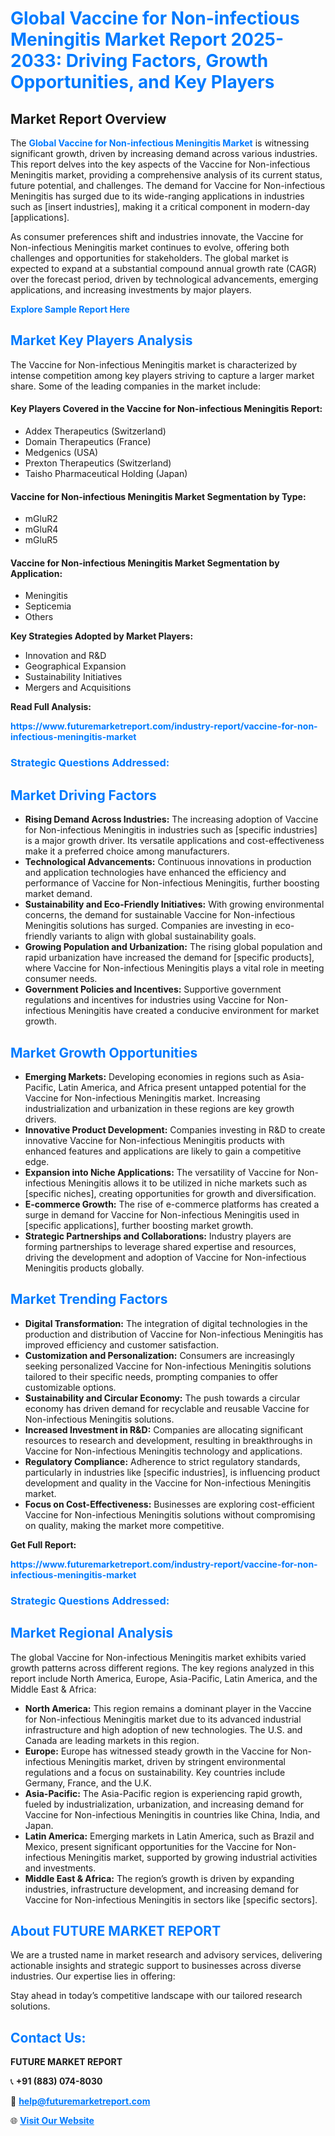 <h1 style="color: #007BFF;">Global Vaccine for Non-infectious Meningitis Market Report 2025-2033: Driving Factors, Growth Opportunities, and Key Players</h1>

<section id="overview">
<h2>Market Report Overview</h2>
<p>The <a href="https://www.futuremarketreport.com/industry-report/vaccine-for-non-infectious-meningitis-market" style="color: #007BFF; text-decoration: none;"><strong>Global Vaccine for Non-infectious Meningitis Market</strong></a> is witnessing significant growth, driven by increasing demand across various industries. This report delves into the key aspects of the Vaccine for Non-infectious Meningitis market, providing a comprehensive analysis of its current status, future potential, and challenges. The demand for Vaccine for Non-infectious Meningitis has surged due to its wide-ranging applications in industries such as [insert industries], making it a critical component in modern-day [applications].</p>
<p>As consumer preferences shift and industries innovate, the Vaccine for Non-infectious Meningitis market continues to evolve, offering both challenges and opportunities for stakeholders. The global market is expected to expand at a substantial compound annual growth rate (CAGR) over the forecast period, driven by technological advancements, emerging applications, and increasing investments by major players.</p>
</section>

<section id="overview">
<p><a href="https://www.futuremarketreport.com/request-sample/reportId=37208" style="color: #007BFF; text-decoration: none;"><strong>Explore Sample Report Here</strong></a></p>
</section>

<section id="key-players">
<h2 style="color: #007BFF;">Market Key Players Analysis</h2>
<p>The Vaccine for Non-infectious Meningitis market is characterized by intense competition among key players striving to capture a larger market share. Some of the leading companies in the market include:</p>
<h4>Key Players Covered in the Vaccine for Non-infectious Meningitis Report:</h4>
<ul><li>Addex Therapeutics (Switzerland)</li><li>Domain Therapeutics (France)</li><li>Medgenics (USA)</li><li>Prexton Therapeutics (Switzerland)</li><li>Taisho Pharmaceutical Holding (Japan)</li></ul>
<h4>Vaccine for Non-infectious Meningitis Market Segmentation by Type:</h4>
<ul><li>mGluR2</li><li>mGluR4</li><li>mGluR5</li></ul>

<h4>Vaccine for Non-infectious Meningitis Market Segmentation by Application:</h4>
<ul><li>Meningitis</li><li>Septicemia</li><li>Others</li></ul>
<p><strong>Key Strategies Adopted by Market Players:</strong></p>
<ul>
<li>Innovation and R&D</li>
<li>Geographical Expansion</li>
<li>Sustainability Initiatives</li>
<li>Mergers and Acquisitions</li>
</ul>
</section>

<section>
<p><strong>Read Full Analysis: </strong></p><a href="https://www.futuremarketreport.com/industry-report/vaccine-for-non-infectious-meningitis-market" style="color: #007BFF; text-decoration: none;"><strong>https://www.futuremarketreport.com/industry-report/vaccine-for-non-infectious-meningitis-market</strong></a>
<h3 style="color: #007BFF;">Strategic Questions Addressed:</h3>
</section>

<section id="driving-factors">
<h2 style="color: #007BFF;">Market Driving Factors</h2>
<ul>
<li><strong>Rising Demand Across Industries:</strong> The increasing adoption of Vaccine for Non-infectious Meningitis in industries such as [specific industries] is a major growth driver. Its versatile applications and cost-effectiveness make it a preferred choice among manufacturers.</li>
<li><strong>Technological Advancements:</strong> Continuous innovations in production and application technologies have enhanced the efficiency and performance of Vaccine for Non-infectious Meningitis, further boosting market demand.</li>
<li><strong>Sustainability and Eco-Friendly Initiatives:</strong> With growing environmental concerns, the demand for sustainable Vaccine for Non-infectious Meningitis solutions has surged. Companies are investing in eco-friendly variants to align with global sustainability goals.</li>
<li><strong>Growing Population and Urbanization:</strong> The rising global population and rapid urbanization have increased the demand for [specific products], where Vaccine for Non-infectious Meningitis plays a vital role in meeting consumer needs.</li>
<li><strong>Government Policies and Incentives:</strong> Supportive government regulations and incentives for industries using Vaccine for Non-infectious Meningitis have created a conducive environment for market growth.</li>
</ul>
</section>

<section id="growth-opportunities">
<h2 style="color: #007BFF;">Market Growth Opportunities</h2>
<ul>
<li><strong>Emerging Markets:</strong> Developing economies in regions such as Asia-Pacific, Latin America, and Africa present untapped potential for the Vaccine for Non-infectious Meningitis market. Increasing industrialization and urbanization in these regions are key growth drivers.</li>
<li><strong>Innovative Product Development:</strong> Companies investing in R&D to create innovative Vaccine for Non-infectious Meningitis products with enhanced features and applications are likely to gain a competitive edge.</li>
<li><strong>Expansion into Niche Applications:</strong> The versatility of Vaccine for Non-infectious Meningitis allows it to be utilized in niche markets such as [specific niches], creating opportunities for growth and diversification.</li>
<li><strong>E-commerce Growth:</strong> The rise of e-commerce platforms has created a surge in demand for Vaccine for Non-infectious Meningitis used in [specific applications], further boosting market growth.</li>
<li><strong>Strategic Partnerships and Collaborations:</strong> Industry players are forming partnerships to leverage shared expertise and resources, driving the development and adoption of Vaccine for Non-infectious Meningitis products globally.</li>
</ul>
</section>

<section id="trending-factors">
<h2 style="color: #007BFF;">Market Trending Factors</h2>
<ul>
<li><strong>Digital Transformation:</strong> The integration of digital technologies in the production and distribution of Vaccine for Non-infectious Meningitis has improved efficiency and customer satisfaction.</li>
<li><strong>Customization and Personalization:</strong> Consumers are increasingly seeking personalized Vaccine for Non-infectious Meningitis solutions tailored to their specific needs, prompting companies to offer customizable options.</li>
<li><strong>Sustainability and Circular Economy:</strong> The push towards a circular economy has driven demand for recyclable and reusable Vaccine for Non-infectious Meningitis solutions.</li>
<li><strong>Increased Investment in R&D:</strong> Companies are allocating significant resources to research and development, resulting in breakthroughs in Vaccine for Non-infectious Meningitis technology and applications.</li>
<li><strong>Regulatory Compliance:</strong> Adherence to strict regulatory standards, particularly in industries like [specific industries], is influencing product development and quality in the Vaccine for Non-infectious Meningitis market.</li>
<li><strong>Focus on Cost-Effectiveness:</strong> Businesses are exploring cost-efficient Vaccine for Non-infectious Meningitis solutions without compromising on quality, making the market more competitive.</li>
</ul>
</section>

<section>
<p><strong>Get Full Report: </strong></p><a href="https://www.futuremarketreport.com/industry-report/vaccine-for-non-infectious-meningitis-market" style="color: #007BFF; text-decoration: none;"><strong>https://www.futuremarketreport.com/industry-report/vaccine-for-non-infectious-meningitis-market</strong></a>
<h3 style="color: #007BFF;">Strategic Questions Addressed:</h3>
</section>


<section id="regional-analysis">
<h2 style="color: #007BFF;">Market Regional Analysis</h2>
<p>The global Vaccine for Non-infectious Meningitis market exhibits varied growth patterns across different regions. The key regions analyzed in this report include North America, Europe, Asia-Pacific, Latin America, and the Middle East & Africa:</p>
<ul>
<li><strong>North America:</strong> This region remains a dominant player in the Vaccine for Non-infectious Meningitis market due to its advanced industrial infrastructure and high adoption of new technologies. The U.S. and Canada are leading markets in this region.</li>
<li><strong>Europe:</strong> Europe has witnessed steady growth in the Vaccine for Non-infectious Meningitis market, driven by stringent environmental regulations and a focus on sustainability. Key countries include Germany, France, and the U.K.</li>
<li><strong>Asia-Pacific:</strong> The Asia-Pacific region is experiencing rapid growth, fueled by industrialization, urbanization, and increasing demand for Vaccine for Non-infectious Meningitis in countries like China, India, and Japan.</li>
<li><strong>Latin America:</strong> Emerging markets in Latin America, such as Brazil and Mexico, present significant opportunities for the Vaccine for Non-infectious Meningitis market, supported by growing industrial activities and investments.</li>
<li><strong>Middle East & Africa:</strong> The region’s growth is driven by expanding industries, infrastructure development, and increasing demand for Vaccine for Non-infectious Meningitis in sectors like [specific sectors].</li>
</ul>
</section>

<footer>
<h2 style="color: #007BFF;">About FUTURE MARKET REPORT</h2>
<p>We are a trusted name in market research and advisory services, delivering actionable insights and strategic support to businesses across diverse industries. Our expertise lies in offering:</p>

<p>Stay ahead in today’s competitive landscape with our tailored research solutions.</p>

<h2 style="color: #007BFF;">Contact Us:</h2>
<p><strong>FUTURE MARKET REPORT</strong></p>
<p>📞 <strong>+91 (883) 074-8030</strong></p>
<p>📧 <strong><a href="mailto:help@futuremarketreport.com" style="color: #007BFF;">help@futuremarketreport.com</a></strong></p>
<p>🌐 <strong><a href="https://www.futuremarketreport.com/" style="color: #007BFF;">Visit Our Website</a></strong></p>
</footer>